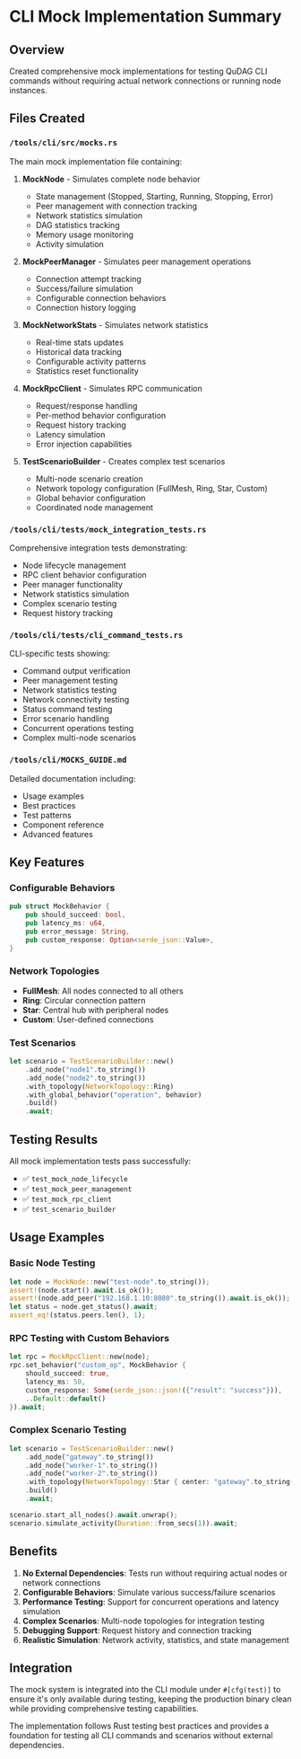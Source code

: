 # CLI Mock Implementation Summary

## Overview

Created comprehensive mock implementations for testing QuDAG CLI commands without requiring actual network connections or running node instances.

## Files Created

### `/tools/cli/src/mocks.rs`
The main mock implementation file containing:

1. **MockNode** - Simulates complete node behavior
   - State management (Stopped, Starting, Running, Stopping, Error)
   - Peer management with connection tracking
   - Network statistics simulation
   - DAG statistics tracking
   - Memory usage monitoring
   - Activity simulation

2. **MockPeerManager** - Simulates peer management operations
   - Connection attempt tracking
   - Success/failure simulation
   - Configurable connection behaviors
   - Connection history logging

3. **MockNetworkStats** - Simulates network statistics
   - Real-time stats updates
   - Historical data tracking
   - Configurable activity patterns
   - Statistics reset functionality

4. **MockRpcClient** - Simulates RPC communication
   - Request/response handling
   - Per-method behavior configuration
   - Request history tracking
   - Latency simulation
   - Error injection capabilities

5. **TestScenarioBuilder** - Creates complex test scenarios
   - Multi-node scenario creation
   - Network topology configuration (FullMesh, Ring, Star, Custom)
   - Global behavior configuration
   - Coordinated node management

### `/tools/cli/tests/mock_integration_tests.rs`
Comprehensive integration tests demonstrating:
- Node lifecycle management
- RPC client behavior configuration
- Peer manager functionality
- Network statistics simulation
- Complex scenario testing
- Request history tracking

### `/tools/cli/tests/cli_command_tests.rs`
CLI-specific tests showing:
- Command output verification
- Peer management testing
- Network statistics testing
- Network connectivity testing
- Status command testing
- Error scenario handling
- Concurrent operations testing
- Complex multi-node scenarios

### `/tools/cli/MOCKS_GUIDE.md`
Detailed documentation including:
- Usage examples
- Best practices
- Test patterns
- Component reference
- Advanced features

## Key Features

### Configurable Behaviors
```rust
pub struct MockBehavior {
    pub should_succeed: bool,
    pub latency_ms: u64,
    pub error_message: String,
    pub custom_response: Option<serde_json::Value>,
}
```

### Network Topologies
- **FullMesh**: All nodes connected to all others
- **Ring**: Circular connection pattern
- **Star**: Central hub with peripheral nodes
- **Custom**: User-defined connections

### Test Scenarios
```rust
let scenario = TestScenarioBuilder::new()
    .add_node("node1".to_string())
    .add_node("node2".to_string())
    .with_topology(NetworkTopology::Ring)
    .with_global_behavior("operation", behavior)
    .build()
    .await;
```

## Testing Results

All mock implementation tests pass successfully:
- ✅ `test_mock_node_lifecycle`
- ✅ `test_mock_peer_management`
- ✅ `test_mock_rpc_client`
- ✅ `test_scenario_builder`

## Usage Examples

### Basic Node Testing
```rust
let node = MockNode::new("test-node".to_string());
assert!(node.start().await.is_ok());
assert!(node.add_peer("192.168.1.10:8080".to_string()).await.is_ok());
let status = node.get_status().await;
assert_eq!(status.peers.len(), 1);
```

### RPC Testing with Custom Behaviors
```rust
let rpc = MockRpcClient::new(node);
rpc.set_behavior("custom_op", MockBehavior {
    should_succeed: true,
    latency_ms: 50,
    custom_response: Some(serde_json::json!({"result": "success"})),
    ..Default::default()
}).await;
```

### Complex Scenario Testing
```rust
let scenario = TestScenarioBuilder::new()
    .add_node("gateway".to_string())
    .add_node("worker-1".to_string())
    .add_node("worker-2".to_string())
    .with_topology(NetworkTopology::Star { center: "gateway".to_string() })
    .build()
    .await;

scenario.start_all_nodes().await.unwrap();
scenario.simulate_activity(Duration::from_secs(1)).await;
```

## Benefits

1. **No External Dependencies**: Tests run without requiring actual nodes or network connections
2. **Configurable Behaviors**: Simulate various success/failure scenarios
3. **Performance Testing**: Support for concurrent operations and latency simulation
4. **Complex Scenarios**: Multi-node topologies for integration testing
5. **Debugging Support**: Request history and connection tracking
6. **Realistic Simulation**: Network activity, statistics, and state management

## Integration

The mock system is integrated into the CLI module under `#[cfg(test)]` to ensure it's only available during testing, keeping the production binary clean while providing comprehensive testing capabilities.

The implementation follows Rust testing best practices and provides a foundation for testing all CLI commands and scenarios without external dependencies.